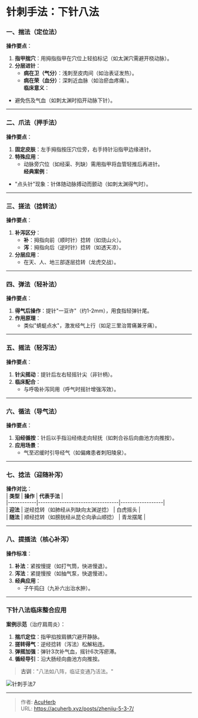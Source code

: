 # 针刺手法：下针八法


### **一、揣法（定位法）**
**操作要点**：  
1. **指甲揣穴**：用拇指指甲在穴位上轻掐标记（如太渊穴需避开桡动脉）。  
2. **分层进针**：  
   - **病在卫（气分）**：浅刺至皮肉间（如治表证发热）。  
   - **病在荣（血分）**：深刺近血脉（如治瘀血疼痛）。  
**临床意义**：  
- 避免伤及气血（如刺太渊时掐开动脉下针）。  

---

### **二、爪法（押手法）**
**操作要点**：  
1. **固定皮肤**：左手拇指按压穴位旁，右手持针沿指甲边缘进针。  
2. **特殊应用**：  
   - 动脉旁穴位（如经渠、列缺）需用指甲将血管轻推后再进针。  
**经典案例**：  
- "点头针"现象：针体随动脉搏动而颤动（如刺太渊得气时）。  

---

### **三、搓法（捻转法）**
**操作要点**：  
1. **补泻区分**：  
   - **补**：拇指向前（顺时针）捻转（如烧山火）。  
   - **泻**：拇指向后（逆时针）捻转（如透天凉）。  
2. **分层应用**：  
   - 在天、人、地三部逐层捻转（龙虎交战）。  

---

### **四、弹法（轻补法）**
**操作要点**：  
1. **得气后操作**：提针"一豆许"（约1-2mm），用食指轻弹针尾。  
2. **作用原理**：  
   - 类似"蜻蜓点水"，激发经气上行（如足三里治胃痛兼牙痛）。  

---

### **五、摇法（轻泻法）**
**操作要点**：  
1. **针尖摇动**：提针后左右轻摇针尖（非针柄）。  
2. **临床配合**：  
   - 与呼吸补泻同用（呼气时摇针增强泻效）。  

---

### **六、循法（导气法）**
**操作要点**：  
1. **沿经循按**：针后以手指沿经络走向轻抚（如刺合谷后向曲池方向推按）。  
2. **应用场景**：  
   - 气至迟缓时引导经气（如偏瘫患者刺阳陵泉）。  

---

### **七、捻法（迎随补泻）**
**操作对比**：  
| **类型**   | **操作**                          | **代表手法**      |  
|------------|----------------------------------|------------------|  
| **迎法**   | 逆经捻转（如肺经从列缺向太渊逆捻） | 白虎摇头         |  
| **随法**   | 顺经捻转（如膀胱经从昆仑向承山顺捻） | 青龙摆尾         |  

---

### **八、提插法（核心补泻）**
**操作标准**：  
1. **补法**：紧按慢提（如打气筒，快进慢退）。  
2. **泻法**：紧提慢按（如抽气泵，快退慢进）。  
3. **经典应用**：  
   - 子午捣臼（九补六出治水肿）。  

---

### **下针八法临床整合应用**
**案例示范**（治疗肩周炎）：  
1. **揣爪定位**：指甲掐按肩髃穴避开静脉。  
2. **搓转得气**：逆经捻转（泻法）松解粘连。  
3. **弹摇加强**：弹针3次补气血，摇针6次泻瘀滞。  
4. **循经导引**：沿大肠经向曲池方向推按。  

> **古训**："八法如八阵，临证变通乃活法。"  

![针刺手法7](http://img.xingtan.one/i/2025/07/18/687a44f2c2351.webp)

---

> 作者: [AcuHerb](https://acuherb.xyz)  
> URL: https://acuherb.xyz/posts/zhenjiu-5-3-7/  

